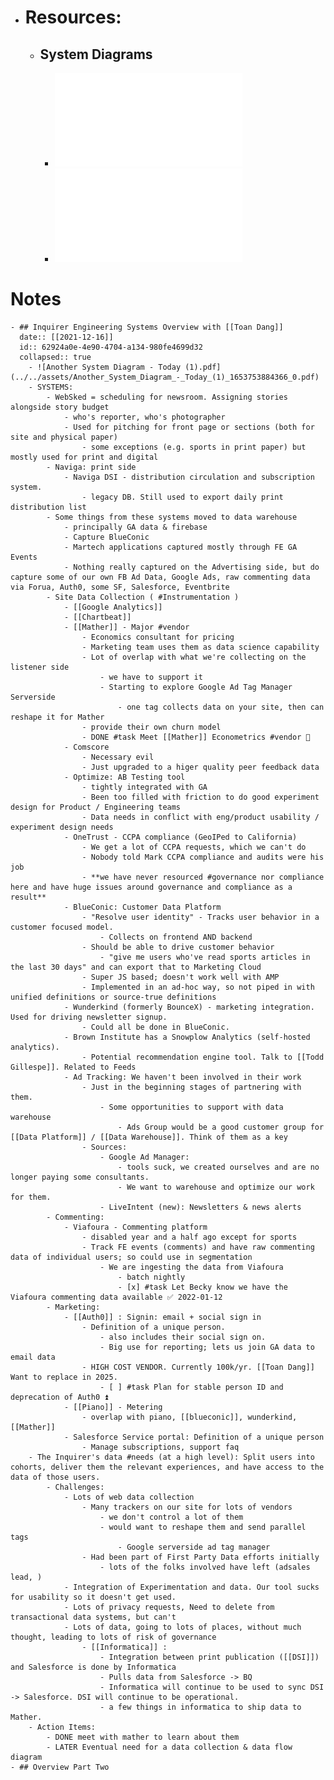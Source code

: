 - # Resources:
	- ## System Diagrams
		- ![Inquirer Architecture Diagram - 2020 (1).pdf](../../assets/Inquirer_Architecture_Diagram_-_2020_(1)_1653753907535_0.pdf)
		- ![Another System Diagram - Today (1).pdf](../../assets/Another_System_Diagram_-_Today_(1)_1653753884366_0.pdf)
# Notes
	- ## Inquirer Engineering Systems Overview with [[Toan Dang]]
	  date:: [[2021-12-16]]
	  id:: 62924a0e-4e90-4704-a134-980fe4699d32
	  collapsed:: true
		- ![Another System Diagram - Today (1).pdf](../../assets/Another_System_Diagram_-_Today_(1)_1653753884366_0.pdf)
		- SYSTEMS:
			- WebSked = scheduling for newsroom. Assigning stories alongside story budget
				- who's reporter, who's photographer
				- Used for pitching for front page or sections (both for site and physical paper)
					- some exceptions (e.g. sports in print paper) but mostly used for print and digital
			- Naviga: print side
				- Naviga DSI - distribution circulation and subscription system.
					- legacy DB. Still used to export daily print distribution list
			- Some things from these systems moved to data warehouse
				- principally GA data & firebase
				- Capture BlueConic
				- Martech applications captured mostly through FE GA Events
				- Nothing really captured on the Advertising side, but do capture some of our own FB Ad Data, Google Ads, raw commenting data via Forua, Auth0, some SF, Salesforce, Eventbrite
			- Site Data Collection ( #Instrumentation )
				- [[Google Analytics]]
				- [[Chartbeat]]
				- [[Mather]] - Major #vendor
					- Economics consultant for pricing
					- Marketing team uses them as data science capability
					- Lot of overlap with what we're collecting on the listener side
						- we have to support it
						- Starting to explore Google Ad Tag Manager Serverside
							- one tag collects data on your site, then can reshape it for Mather
					- provide their own churn model
					- DONE #task Meet [[Mather]] Econometrics #vendor 🔼
				- Comscore
					- Necessary evil
					- Just upgraded to a higer quality peer feedback data
				- Optimize: AB Testing tool
					- tightly integrated with GA
					- Been too filled with friction to do good experiment design for Product / Engineering teams
					- Data needs in conflict with eng/product usability / experiment design needs
				- OneTrust - CCPA compliance (GeoIPed to California)
					- We get a lot of CCPA requests, which we can't do
					- Nobody told Mark CCPA compliance and audits were his job
					- **we have never resourced #governance nor compliance here and have huge issues around governance and compliance as a result**
				- BlueConic: Customer Data Platform
					- "Resolve user identity" - Tracks user behavior in a customer focused model.
						- Collects on frontend AND backend
					- Should be able to drive customer behavior
						- "give me users who've read sports articles in the last 30 days" and can export that to Marketing Cloud
					- Super JS based; doesn't work well with AMP
					- Implemented in an ad-hoc way, so not piped in with unified definitions or source-true definitions
				- Wunderkind (formerly BounceX) - marketing integration. Used for driving newsletter signup.
					- Could all be done in BlueConic.
				- Brown Institute has a Snowplow Analytics (self-hosted analytics).
					- Potential recommendation engine tool. Talk to [[Todd Gillespe]]. Related to Feeds
				- Ad Tracking: We haven't been involved in their work
					- Just in the beginning stages of partnering with them.
						- Some opportunities to support with data warehouse
							- Ads Group would be a good customer group for [[Data Platform]] / [[Data Warehouse]]. Think of them as a key
					- Sources:
						- Google Ad Manager:
							- tools suck, we created ourselves and are no longer paying some consultants.
							- We want to warehouse and optimize our work for them.
						- LiveIntent (new): Newsletters & news alerts
			- Commenting:
				- Viafoura - Commenting platform
					- disabled year and a half ago except for sports
					- Track FE events (comments) and have raw commenting data of individual users; so could use in segmentation
						- We are ingesting the data from Viafoura
							- batch nightly
							- [x] #task Let Becky know we have the Viafoura commenting data available ✅ 2022-01-12
			- Marketing:
				- [[Auth0]] : Signin: email + social sign in
					- Definition of a unique person.
						- also includes their social sign on.
						- Big use for reporting; lets us join GA data to email data
					- HIGH COST VENDOR. Currently 100k/yr. [[Toan Dang]] Want to replace in 2025.
						- [ ] #task Plan for stable person ID and deprecation of Auth0 ⏫
				- [[Piano]] - Metering
					- overlap with piano, [[blueconic]], wunderkind, [[Mather]]
				- Salesforce Service portal: Definition of a unique person
					- Manage subscriptions, support faq
		- The Inquirer's data #needs (at a high level): Split users into cohorts, deliver them the relevant experiences, and have access to the data of those users.
			- Challenges:
				- Lots of web data collection
					- Many trackers on our site for lots of vendors
						- we don't control a lot of them
						- would want to reshape them and send parallel tags
							- Google serverside ad tag manager
					- Had been part of First Party Data efforts initially
						- lots of the folks involved have left (adsales lead, )
				- Integration of Experimentation and data. Our tool sucks for usability so it doesn't get used.
				- Lots of privacy requests, Need to delete from transactional data systems, but can't
				- Lots of data, going to lots of places, without much thought, leading to lots of risk of governance
					- [[Informatica]] :
						- Integration between print publication ([[DSI]]) and Salesforce is done by Informatica
						- Pulls data from Salesforce -> BQ
						- Informatica will continue to be used to sync DSI -> Salesforce. DSI will continue to be operational.
						- a few things in informatica to ship data to Mather.
		- Action Items:
			- DONE meet with mather to learn about them
			- LATER Eventual need for a data collection & data flow diagram
	- ## Overview Part Two